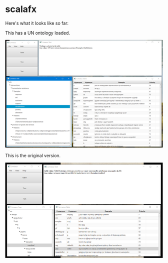 # scalafx

Here's what it looks like so far:

This has a UN ontology loaded.

![Screen shot](/doc/Linnaeus20190325a.PNG?raw=True")

This is the original version.

![Screen shot](/doc/Linnaeus20190319.PNG?raw=True")
